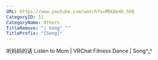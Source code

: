 ```yaml
---
URL: https://www.youtube.com/watch?v=MOkQe4b_hhQ
CategoryID: 11
CategoryName: Others
TitleRemove: "| Song^_^"
TitlePrefix: "[Song]"
---
```


听妈妈的话 Listen to Mom | VRChat Fitness Dance | Song^_^
